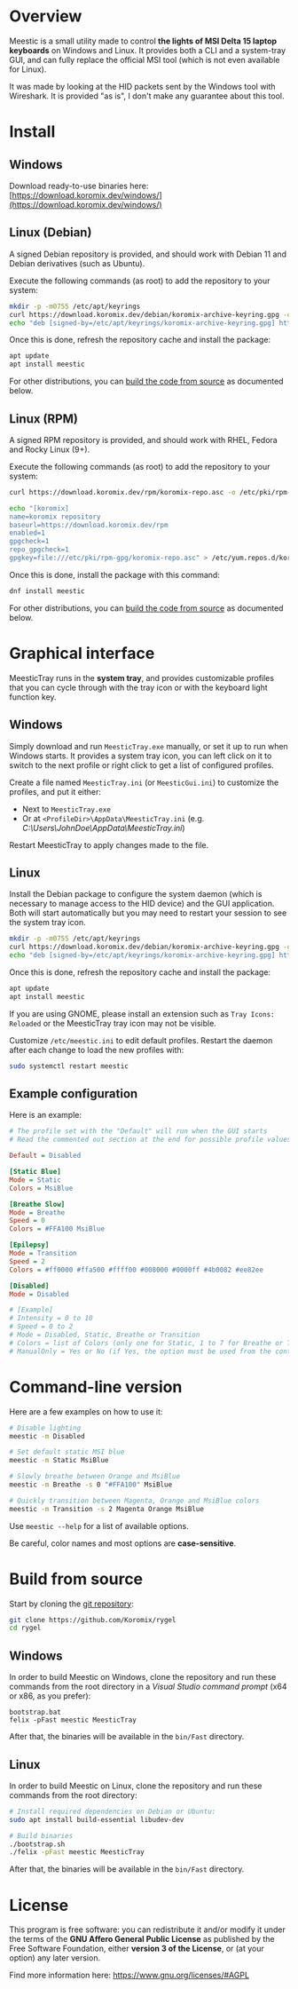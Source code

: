 # Overview

Meestic is a small utility made to control **the lights of MSI Delta 15 laptop keyboards** on Windows and Linux. It provides both a CLI and a system-tray GUI, and can fully replace the official MSI tool (which is not even available for Linux).

It was made by looking at the HID packets sent by the Windows tool with Wireshark. It is provided "as is", I don't make any guarantee about this tool.

# Install

## Windows

Download ready-to-use binaries here: [https://download.koromix.dev/windows/](https://download.koromix.dev/windows/)

## Linux (Debian)

A signed Debian repository is provided, and should work with Debian 11 and Debian derivatives (such as Ubuntu).

Execute the following commands (as root) to add the repository to your system:

```sh
mkdir -p -m0755 /etc/apt/keyrings
curl https://download.koromix.dev/debian/koromix-archive-keyring.gpg -o /etc/apt/keyrings/koromix-archive-keyring.gpg
echo "deb [signed-by=/etc/apt/keyrings/koromix-archive-keyring.gpg] https://download.koromix.dev/debian stable main" > /etc/apt/sources.list.d/koromix.dev-stable.list
```

Once this is done, refresh the repository cache and install the package:

```sh
apt update
apt install meestic
```

For other distributions, you can [build the code from source](#build-from-source) as documented below.

## Linux (RPM)

A signed RPM repository is provided, and should work with RHEL, Fedora and Rocky Linux (9+).

Execute the following commands (as root) to add the repository to your system:

```sh
curl https://download.koromix.dev/rpm/koromix-repo.asc -o /etc/pki/rpm-gpg/koromix-repo.asc

echo "[koromix]
name=koromix repository
baseurl=https://download.koromix.dev/rpm
enabled=1
gpgcheck=1
repo_gpgcheck=1
gpgkey=file:///etc/pki/rpm-gpg/koromix-repo.asc" > /etc/yum.repos.d/koromix.repo
```

Once this is done, install the package with this command:

```sh
dnf install meestic
```

For other distributions, you can [build the code from source](#build-from-source) as documented below.

# Graphical interface

MeesticTray runs in the **system tray**, and provides customizable profiles that you can cycle through with the tray icon or with the keyboard light function key.

## Windows

Simply download and run `MeesticTray.exe` manually, or set it up to run when Windows starts. It provides a system tray icon, you can left click on it to switch to the next profile or right click to get a list of configured profiles.

Create a file named `MeesticTray.ini` (or `MeesticGui.ini`) to customize the profiles, and put it either:

- Next to `MeesticTray.exe`
- Or at `<ProfileDir>\AppData\MeesticTray.ini` (e.g. _C:\Users\JohnDoe\AppData\MeesticTray.ini_)

Restart MeesticTray to apply changes made to the file.

## Linux

Install the Debian package to configure the system daemon (which is necessary to manage access to the HID device) and the GUI application. Both will start automatically but you may need to restart your session to see the system tray icon.

```sh
mkdir -p -m0755 /etc/apt/keyrings
curl https://download.koromix.dev/debian/koromix-archive-keyring.gpg -o /etc/apt/keyrings/koromix-archive-keyring.gpg
echo "deb [signed-by=/etc/apt/keyrings/koromix-archive-keyring.gpg] https://download.koromix.dev/debian stable main" > /etc/apt/sources.list.d/koromix.dev-stable.list
```

Once this is done, refresh the repository cache and install the package:

```sh
apt update
apt install meestic
```

If you are using GNOME, please install an extension such as `Tray Icons: Reloaded` or the MeesticTray tray icon may not be visible.

Customize `/etc/meestic.ini` to edit default profiles. Restart the daemon after each change to load the new profiles with:

```sh
sudo systemctl restart meestic
```

## Example configuration

Here is an example:

```ini
# The profile set with the "Default" will run when the GUI starts
# Read the commented out section at the end for possible profile values

Default = Disabled

[Static Blue]
Mode = Static
Colors = MsiBlue

[Breathe Slow]
Mode = Breathe
Speed = 0
Colors = #FFA100 MsiBlue

[Epilepsy]
Mode = Transition
Speed = 2
Colors = #ff0000 #ffa500 #ffff00 #008000 #0000ff #4b0082 #ee82ee

[Disabled]
Mode = Disabled

# [Example]
# Intensity = 0 to 10
# Speed = 0 to 2
# Mode = Disabled, Static, Breathe or Transition
# Colors = list of Colors (only one for Static, 1 to 7 for Breathe or Transition), use name or CSS-like hexadecimal
# ManualOnly = Yes or No (if Yes, the option must be used from the context menu and won't be used when cycling modes with the function keys)
```

# Command-line version

Here are a few examples on how to use it:

```sh
# Disable lighting
meestic -m Disabled

# Set default static MSI blue
meestic -m Static MsiBlue

# Slowly breathe between Orange and MsiBlue
meestic -m Breathe -s 0 "#FFA100" MsiBlue

# Quickly transition between Magenta, Orange and MsiBlue colors
meestic -m Transition -s 2 Magenta Orange MsiBlue
```

Use `meestic --help` for a list of available options.

Be careful, color names and most options are **case-sensitive**.

# Build from source

Start by cloning the [git repository](https://github.com/Koromix/rygel):

```sh
git clone https://github.com/Koromix/rygel
cd rygel
```

## Windows

In order to build Meestic on Windows, clone the repository and run these commands from the root directory in a *Visual Studio command prompt* (x64 or x86, as you prefer):

```batch
bootstrap.bat
felix -pFast meestic MeesticTray
```

After that, the binaries will be available in the `bin/Fast` directory.

## Linux

In order to build Meestic on Linux, clone the repository and run these commands from the root directory:

```sh
# Install required dependencies on Debian or Ubuntu:
sudo apt install build-essential libudev-dev

# Build binaries
./bootstrap.sh
./felix -pFast meestic MeesticTray
```

After that, the binaries will be available in the `bin/Fast` directory.

# License

This program is free software: you can redistribute it and/or modify it under the terms of the **GNU Affero General Public License** as published by the Free Software Foundation, either **version 3 of the License**, or (at your option) any later version.

Find more information here: https://www.gnu.org/licenses/#AGPL

